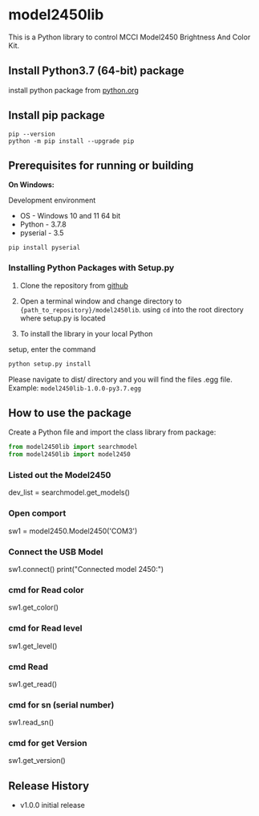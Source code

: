 # model2450lib

This is a Python library to control MCCI Model2450 Brightness And Color Kit.

## Install Python3.7 (64-bit) package

install python package from [python.org](https://www.python.org/ftp/python/3.7.8/python-3.7.8-amd64.exe)

## Install pip package

```shell
pip --version
python -m pip install --upgrade pip
```

## Prerequisites for running or building

<strong>On Windows:</strong>

Development environment

* OS - Windows 10 and 11 64 bit
* Python - 3.7.8
* pyserial - 3.5

```shell
pip install pyserial
```

### Installing Python Packages with Setup.py

1. Clone the repository from [github](https://github.com/mcci-usb/model2450lib)

2. Open a terminal window and change directory to  `{path_to_repository}/model2450lib`. using `cd` into the root directory where setup.py is located

3. To install the library in your local Python

setup, enter the command

```bash
python setup.py install
```

Please navigate to dist/ directory and you will find the files .egg file.
Example: `model2450lib-1.0.0-py3.7.egg`

## How to use the package

Create a Python file and import the class library from package:

```python
from model2450lib import searchmodel
from model2450lib import model2450
```

### Listed out the Model2450

dev_list = searchmodel.get_models()

### Open comport

sw1 = model2450.Model2450('COM3')

### Connect the USB Model

sw1.connect()
print("Connected model 2450:")

### cmd for Read color

sw1.get_color()

### cmd for Read level

sw1.get_level()

### cmd Read

sw1.get_read()

### cmd for sn (serial number)

sw1.read_sn()

### cmd for get Version

sw1.get_version()

## Release History

- v1.0.0 initial release